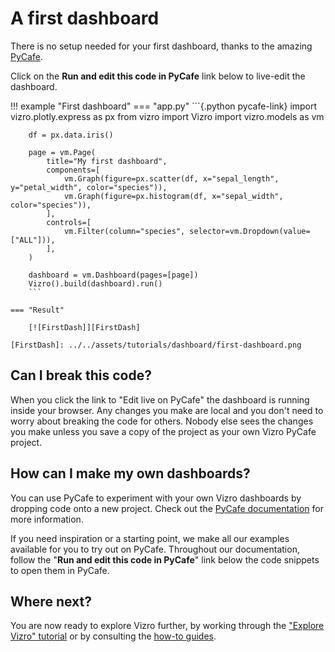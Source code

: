 # A first dashboard

There is no setup needed for your first dashboard, thanks to the amazing [PyCafe](https://py.cafe/).

Click on the **Run and edit this code in PyCafe** link below to live-edit the dashboard.

!!! example "First dashboard"
    === "app.py"
        ```{.python pycafe-link}
        import vizro.plotly.express as px
        from vizro import Vizro
        import vizro.models as vm

        df = px.data.iris()

        page = vm.Page(
            title="My first dashboard",
            components=[
                vm.Graph(figure=px.scatter(df, x="sepal_length", y="petal_width", color="species")),
                vm.Graph(figure=px.histogram(df, x="sepal_width", color="species")),
            ],
            controls=[
                vm.Filter(column="species", selector=vm.Dropdown(value=["ALL"])),
            ],
        )

        dashboard = vm.Dashboard(pages=[page])
        Vizro().build(dashboard).run()
        ```

    === "Result"

        [![FirstDash]][FirstDash]

    [FirstDash]: ../../assets/tutorials/dashboard/first-dashboard.png

<!-- vale off -->
## Can I break this code?
<!-- vale on -->
When you click the link to "Edit live on PyCafe" the dashboard is running inside your browser. Any changes you make are local and you don't need to worry about breaking the code for others. Nobody else sees the changes you make unless you save a copy of the project as your own Vizro PyCafe project.

<!-- vale off -->
## How can I make my own dashboards?
<!-- vale on -->
You can use PyCafe to experiment with your own Vizro dashboards by dropping code onto a new project. Check out the [PyCafe documentation](https://py.cafe/docs/apps/vizro) for more information.

If you need inspiration or a starting point, we make all our examples available for you to try out on PyCafe. Throughout our documentation, follow the "**Run and edit this code in PyCafe**" link below the code snippets to open them in PyCafe.

## Where next?
You are now ready to explore Vizro further, by working through the ["Explore Vizro" tutorial](explore-components.md) or by consulting the [how-to guides](../user-guides/dashboard.md).
